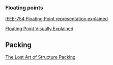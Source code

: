 
### Floating points

[IEEE-754 Floating Point representation explained](https://bartaz.github.io/ieee754-visualization/)

[Floating Point Visually Explained](https://fabiensanglard.net/floating_point_visually_explained/)

## Packing

[The Lost Art of Structure Packing](http://www.catb.org/esr/structure-packing/)